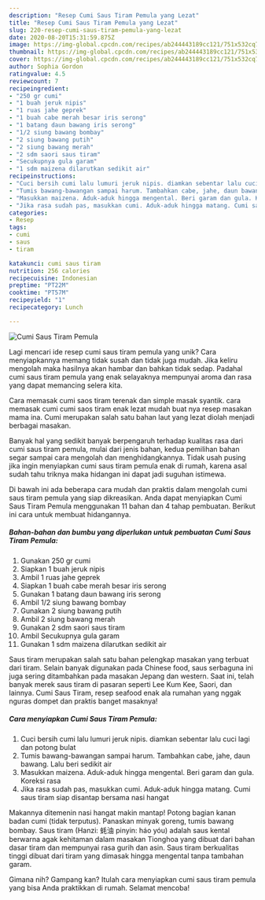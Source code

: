 ```yaml
---
description: "Resep Cumi Saus Tiram Pemula yang Lezat"
title: "Resep Cumi Saus Tiram Pemula yang Lezat"
slug: 220-resep-cumi-saus-tiram-pemula-yang-lezat
date: 2020-08-20T15:31:59.875Z
image: https://img-global.cpcdn.com/recipes/ab244443189cc121/751x532cq70/cumi-saus-tiram-pemula-foto-resep-utama.jpg
thumbnail: https://img-global.cpcdn.com/recipes/ab244443189cc121/751x532cq70/cumi-saus-tiram-pemula-foto-resep-utama.jpg
cover: https://img-global.cpcdn.com/recipes/ab244443189cc121/751x532cq70/cumi-saus-tiram-pemula-foto-resep-utama.jpg
author: Sophia Gordon
ratingvalue: 4.5
reviewcount: 7
recipeingredient:
- "250 gr cumi"
- "1 buah jeruk nipis"
- "1 ruas jahe geprek"
- "1 buah cabe merah besar iris serong"
- "1 batang daun bawang iris serong"
- "1/2 siung bawang bombay"
- "2 siung bawang putih"
- "2 siung bawang merah"
- "2 sdm saori saus tiram"
- "Secukupnya gula garam"
- "1 sdm maizena dilarutkan sedikit air"
recipeinstructions:
- "Cuci bersih cumi lalu lumuri jeruk nipis. diamkan sebentar lalu cuci lagi dan potong bulat"
- "Tumis bawang-bawangan sampai harum. Tambahkan cabe, jahe, daun bawang. Lalu beri sedikit air"
- "Masukkan maizena. Aduk-aduk hingga mengental. Beri garam dan gula. Koreksi rasa"
- "Jika rasa sudah pas, masukkan cumi. Aduk-aduk hingga matang. Cumi saus tiram siap disantap bersama nasi hangat"
categories:
- Resep
tags:
- cumi
- saus
- tiram

katakunci: cumi saus tiram 
nutrition: 256 calories
recipecuisine: Indonesian
preptime: "PT22M"
cooktime: "PT57M"
recipeyield: "1"
recipecategory: Lunch

---
```



![Cumi Saus Tiram Pemula](https://img-global.cpcdn.com/recipes/ab244443189cc121/751x532cq70/cumi-saus-tiram-pemula-foto-resep-utama.jpg)

Lagi mencari ide resep cumi saus tiram pemula yang unik? Cara menyiapkannya memang tidak susah dan tidak juga mudah. Jika keliru mengolah maka hasilnya akan hambar dan bahkan tidak sedap. Padahal cumi saus tiram pemula yang enak selayaknya mempunyai aroma dan rasa yang dapat memancing selera kita.

Cara memasak cumi saos tiram terenak dan simple masak syantik. cara memasak cumi cumi saos tiram enak lezat mudah buat nya resep masakan mama ina. Cumi merupakan salah satu bahan laut yang lezat diolah menjadi berbagai masakan.

Banyak hal yang sedikit banyak berpengaruh terhadap kualitas rasa dari cumi saus tiram pemula, mulai dari jenis bahan, kedua pemilihan bahan segar sampai cara mengolah dan menghidangkannya. Tidak usah pusing jika ingin menyiapkan cumi saus tiram pemula enak di rumah, karena asal sudah tahu triknya maka hidangan ini dapat jadi suguhan istimewa.


Di bawah ini ada beberapa cara mudah dan praktis dalam mengolah cumi saus tiram pemula yang siap dikreasikan. Anda dapat menyiapkan Cumi Saus Tiram Pemula menggunakan 11 bahan dan 4 tahap pembuatan. Berikut ini cara untuk membuat hidangannya.

<!--inarticleads1-->

##### Bahan-bahan dan bumbu yang diperlukan untuk pembuatan Cumi Saus Tiram Pemula:

1. Gunakan 250 gr cumi
1. Siapkan 1 buah jeruk nipis
1. Ambil 1 ruas jahe geprek
1. Siapkan 1 buah cabe merah besar iris serong
1. Gunakan 1 batang daun bawang iris serong
1. Ambil 1/2 siung bawang bombay
1. Gunakan 2 siung bawang putih
1. Ambil 2 siung bawang merah
1. Gunakan 2 sdm saori saus tiram
1. Ambil Secukupnya gula garam
1. Gunakan 1 sdm maizena dilarutkan sedikit air


Saus tiram merupakan salah satu bahan pelengkap masakan yang terbuat dari tiram. Selain banyak digunakan pada Chinese food, saus serbaguna ini juga sering ditambahkan pada masakan Jepang dan western. Saat ini, telah banyak merek saus tiram di pasaran seperti Lee Kum Kee, Saori, dan lainnya. Cumi Saus Tiram, resep seafood enak ala rumahan yang nggak nguras dompet dan praktis banget masaknya! 

<!--inarticleads2-->

##### Cara menyiapkan Cumi Saus Tiram Pemula:

1. Cuci bersih cumi lalu lumuri jeruk nipis. diamkan sebentar lalu cuci lagi dan potong bulat
1. Tumis bawang-bawangan sampai harum. Tambahkan cabe, jahe, daun bawang. Lalu beri sedikit air
1. Masukkan maizena. Aduk-aduk hingga mengental. Beri garam dan gula. Koreksi rasa
1. Jika rasa sudah pas, masukkan cumi. Aduk-aduk hingga matang. Cumi saus tiram siap disantap bersama nasi hangat


Makannya ditemenin nasi hangat makin mantap! Potong bagian kanan badan cumi (tidak terputus). Panaskan minyak goreng, tumis bawang bombay. Saus tiram (Hanzi: 蚝油 pinyin: háo yóu) adalah saus kental berwarna agak kehitaman dalam masakan Tionghoa yang dibuat dari bahan dasar tiram dan mempunyai rasa gurih dan asin. Saus tiram berkualitas tinggi dibuat dari tiram yang dimasak hingga mengental tanpa tambahan garam. 

Gimana nih? Gampang kan? Itulah cara menyiapkan cumi saus tiram pemula yang bisa Anda praktikkan di rumah. Selamat mencoba!
